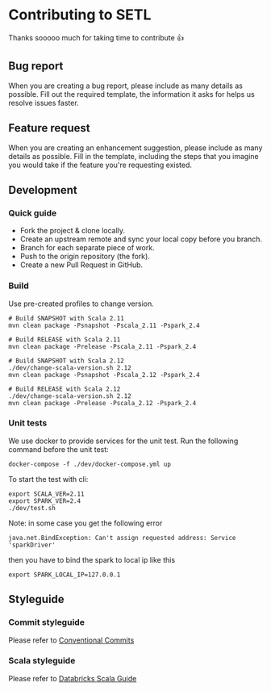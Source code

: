 # Contributing to SETL

Thanks sooooo much for taking time to contribute :+1:

## Bug report

When you are creating a bug report, please include as many details as possible. 
Fill out the required template, the information it asks for helps us resolve issues faster.

## Feature request

When you are creating an enhancement suggestion, please include as many details as possible. 
Fill in the template, including the steps that you imagine you would take if the feature you're requesting existed.

## Development

### Quick guide
- Fork the project & clone locally.
- Create an upstream remote and sync your local copy before you branch.
- Branch for each separate piece of work.
- Push to the origin repository (the fork).
- Create a new Pull Request in GitHub.

### Build

Use pre-created profiles to change version.

```shell
# Build SNAPSHOT with Scala 2.11
mvn clean package -Psnapshot -Pscala_2.11 -Pspark_2.4

# Build RELEASE with Scala 2.11
mvn clean package -Prelease -Pscala_2.11 -Pspark_2.4

# Build SNAPSHOT with Scala 2.12
./dev/change-scala-version.sh 2.12
mvn clean package -Psnapshot -Pscala_2.12 -Pspark_2.4

# Build RELEASE with Scala 2.12
./dev/change-scala-version.sh 2.12
mvn clean package -Prelease -Pscala_2.12 -Pspark_2.4
```

### Unit tests

We use docker to provide services for the unit test. Run the following command before the unit test:
```shell
docker-compose -f ./dev/docker-compose.yml up
```

To start the test with cli:
```shell
export SCALA_VER=2.11
export SPARK_VER=2.4
./dev/test.sh
```

Note: in some case you get the following error 
```
java.net.BindException: Can't assign requested address: Service 'sparkDriver'
```
then you have to bind the spark to local ip like this
```shell
export SPARK_LOCAL_IP=127.0.0.1
```

## Styleguide

### Commit styleguide

Please refer to [Conventional Commits](https://www.conventionalcommits.org/en/v1.0.0-beta.2/)

### Scala styleguide

Please refer to [Databricks Scala Guide](https://github.com/databricks/scala-style-guide)
